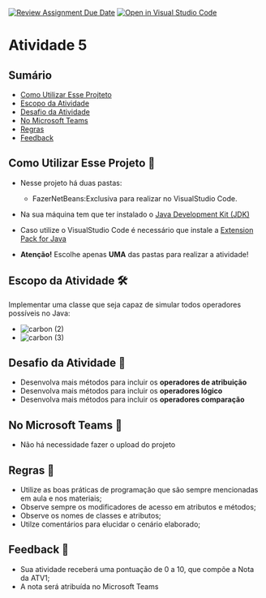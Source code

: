 [![Review Assignment Due Date](https://classroom.github.com/assets/deadline-readme-button-22041afd0340ce965d47ae6ef1cefeee28c7c493a6346c4f15d667ab976d596c.svg)](https://classroom.github.com/a/qSSBA0l4)
[![Open in Visual Studio Code](https://classroom.github.com/assets/open-in-vscode-2e0aaae1b6195c2367325f4f02e2d04e9abb55f0b24a779b69b11b9e10269abc.svg)](https://classroom.github.com/online_ide?assignment_repo_id=19225092&assignment_repo_type=AssignmentRepo)
# Atividade 5


## Sumário 
- [Como Utilizar Esse Projteto](#como-utilizar-esse-projeto-)
- [Escopo da Atividade](#escopo-da-atividade-%EF%B8%8F) 
- [Desafio da Atividade](#desafio-da-atividade-)
- [No Microsoft Teams](#no-microsoft-teams--)
- [Regras](#regras-)
- [Feedback](#feedback-)

## Como Utilizar Esse Projeto 📁

- Nesse projeto há duas pastas:
    - FazerNetBeans:Exclusiva para realizar no VisualStudio Code. 

- Na sua máquina tem que ter instalado o <a href="https://www.oracle.com/br/java/technologies/downloads/" target="_blank">Java Development Kit (JDK) </a> 
- Caso utilize o VisualStudio Code é necessário que instale a <a href="https://marketplace.visualstudio.com/items?itemName=vscjava.vscode-java-pack" target="_blank">Extension Pack for Java</a>


- <b>Atenção!</b> Escolhe apenas <b>UMA</b> das pastas para realizar a atividade! 

## Escopo da Atividade 🛠️
Implementar uma classe que seja capaz de simular todos operadores possíveis no Java: 

- ![carbon (2)](https://user-images.githubusercontent.com/98854868/235467971-e985fc57-f677-4dfb-885e-989ae0260d27.png)
- ![carbon (3)](https://user-images.githubusercontent.com/98854868/235469107-f795243b-0eb4-4a4e-b22a-d18d63fa0a72.png)



## Desafio da Atividade 🎯  

- Desenvolva mais métodos para incluir os <b> operadores de atribuição </b>
- Desenvolva mais métodos para incluir os <b> operadores lógico </b>
- Desenvolva mais métodos para incluir os <b> operadores comparação </b>


## No Microsoft Teams  👥

- Não há necessidade fazer o upload do projeto 

## Regras 📄

- Utilize as boas práticas de programação que são sempre mencionadas em aula e nos materiais; 
- Observe sempre os modificadores de acesso em atributos e métodos;
- Observe os nomes de classes e atributos;
- Utilze comentários para elucidar o cenário elaborado;

## Feedback 📨
-  Sua atividade receberá uma pontuação de 0 a 10, que compõe a Nota da ATV1;
-  A nota será atribuída no Microsoft Teams

